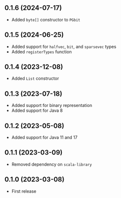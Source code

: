 ## 0.1.6 (2024-07-17)

- Added `byte[]` constructor to `PGbit`

## 0.1.5 (2024-06-25)

- Added support for `halfvec`, `bit`, and `sparsevec` types
- Added `registerTypes` function

## 0.1.4 (2023-12-08)

- Added `List` constructor

## 0.1.3 (2023-07-18)

- Added support for binary representation
- Added support for Java 8

## 0.1.2 (2023-05-08)

- Added support for Java 11 and 17

## 0.1.1 (2023-03-09)

- Removed dependency on `scala-library`

## 0.1.0 (2023-03-08)

- First release
